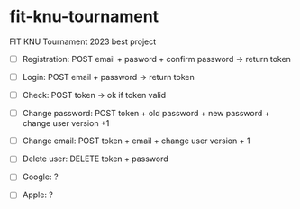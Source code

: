 # fit-knu-tournament

FIT KNU Tournament 2023 best project

- [ ] Registration: POST email + pasword + confirm password -> return token

- [ ] Login: POST email + password -> return token

- [ ] Check: POST token -> ok if token valid

- [ ] Change password: POST token + old password + new password + change user version +1

- [ ] Change email: POST token + email + change user version + 1

- [ ] Delete user: DELETE token + password

- [ ] Google: ?

- [ ] Apple: ?
